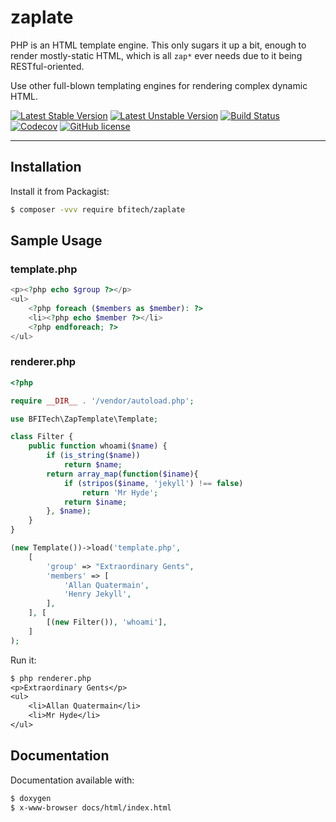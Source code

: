 
zaplate
=======

PHP is an HTML template engine. This only sugars it up a bit, enough
to render mostly-static HTML, which is all `zap*` ever needs due to
it being RESTful-oriented.

Use other full-blown templating engines for rendering complex dynamic HTML.

[![Latest Stable Version](https://poser.pugx.org/bfitech/zaplate/v/stable)](https://packagist.org/packages/bfitech/zaplate)
[![Latest Unstable Version](https://poser.pugx.org/bfitech/zaplate/v/unstable)](https://packagist.org/packages/bfitech/zaplate)
[![Build Status](https://travis-ci.org/bfitech/zaplate.svg?branch=master)](https://travis-ci.org/bfitech/zaplate)
[![Codecov](https://codecov.io/gh/bfitech/zaplate/branch/master/graph/badge.svg)](https://codecov.io/gh/bfitech/zaplate)
[![GitHub license](https://img.shields.io/badge/license-MIT-blue.svg)](https://raw.githubusercontent.com/bfitech/zaplate/master/LICENSE)

----

## Installation

Install it from Packagist:

```bash
$ composer -vvv require bfitech/zaplate
```

## Sample Usage

### template.php

```php
<p><?php echo $group ?></p>
<ul>
	<?php foreach ($members as $member): ?>
	<li><?php echo $member ?></li>
	<?php endforeach; ?>
</ul>
```

### renderer.php

```php
<?php

require __DIR__ . '/vendor/autoload.php';

use BFITech\ZapTemplate\Template;

class Filter {
	public function whoami($name) {
		if (is_string($name))
			return $name;
		return array_map(function($iname){
			if (stripos($iname, 'jekyll') !== false)
				return 'Mr Hyde';
			return $iname;
		}, $name);
	}
}

(new Template())->load('template.php',
	[
		'group' => "Extraordinary Gents",
		'members' => [
			'Allan Quatermain',
			'Henry Jekyll',
		],
	], [
		[(new Filter()), 'whoami'],
	]
);
```

Run it:

```txt
$ php renderer.php
<p>Extraordinary Gents</p>
<ul>
	<li>Allan Quatermain</li>
	<li>Mr Hyde</li>
</ul>
```

## Documentation

Documentation available with:

```txt
$ doxygen
$ x-www-browser docs/html/index.html
```

